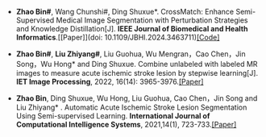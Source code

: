 - <strong>Zhao Bin#</strong>, Wang Chunshi#, Ding Shuxue*. CrossMatch: Enhance Semi-Supervised Medical Image Segmentation with Perturbation Strategies and Knowledge Distillation[J]. <strong>IEEE Journal of Biomedical and Health Informatics</strong>.[[Paper]](doi: 10.1109/JBHI.2024.3463711)[[Code]](https://github.com/AiEson/CrossMatch)

- <strong>Zhao Bin#</strong>, <strong>Liu Zhiyang#</strong>, Liu Guohua, Wu Mengran，Cao Chen，Jin Song，Wu Hong* and Ding Shuxue. Combine unlabeled with labeled MR images to measure acute ischemic stroke lesion by stepwise learning[J]. <strong>IET Image Processing</strong>, 2022, 16(14): 3965-3976.[[Paper]](https://doi.org/10.1049/ipr2.12606)

- <strong>Zhao Bin</strong>, Ding Shuxue, Wu Hong, Liu Guohua, Cao Chen，Jin Song and Liu Zhiyang* . Automatic Acute Ischemic Stroke Lesion Segmentation Using Semi-supervised Learning. <strong>International Journal of Computational Intelligence Systems</strong>, 2021,14(1), 723-733.[[Paper]](10.2991/ijcis.d.210205.001)

